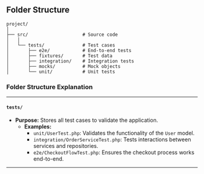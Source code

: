 ## Folder Structure

```
project/
│
├── src/                    # Source code
│   │
│   └── tests/              # Test cases
│       ├── e2e/            # End-to-end tests
│       ├── fixtures/       # Test data
│       ├── integration/    # Integration tests
│       ├── mocks/          # Mock objects
│       └── unit/           # Unit tests
```


### **Folder Structure Explanation**

* * *

#### **`tests/`**

- **Purpose:** Stores all test cases to validate the application.
    - **Examples:**
        - `unit/UserTest.php`: Validates the functionality of the `User` model.
        - `integration/OrderServiceTest.php`: Tests interactions between services and repositories.
        - `e2e/CheckoutFlowTest.php`: Ensures the checkout process works end-to-end.

* * *
